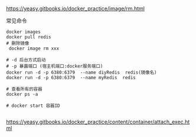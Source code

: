 https://yeasy.gitbooks.io/docker_practice/image/rm.html

常见命令

```shell
docker images
docker pull redis
# 删除镜像
 docker image rm xxx

# -d 后台方式启动
# -p 暴露端口 (宿主机端口:docker服务端口)
docker run -d -p 6380:6379  --name diyRedis  redis(镜像名)
docker run -d -p 6380:6379  --name myRedis  redis

# 查看所有的容器
docker ps -a

# docker start 容器ID


```

https://yeasy.gitbooks.io/docker_practice/content/container/attach_exec.html











































































